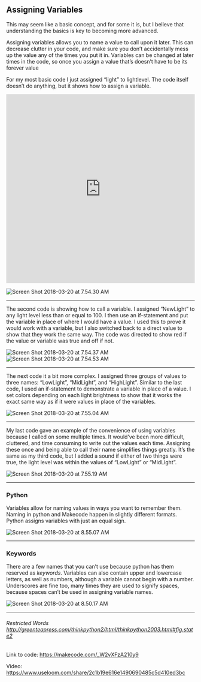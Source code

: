 ## Assigning Variables

This may seem like a basic concept, and for some it is, but I believe that understanding the basics is key to becoming more advanced.

Assigning variables allows you to name a value to call upon it later. This can decrease clutter in your code, and make sure you don’t accidentally mess up the value any of the times you put it in. Variables can be changed at later times in the code, so once you assign a value that’s doesn’t have to be its forever value

For my most basic code I just assigned “light” to lightlevel. The code itself doesn’t do anything, but it shows how to assign a variable.

<div style="position:relative;height:0;padding-bottom:100.0%;overflow:hidden;"><iframe style="position:absolute;top:0;left:0;width:100%;height:100%;" src="https://makecode.adafruit.com/---run?id=_9DKixdLKf65V" allowfullscreen="allowfullscreen" sandbox="allow-popups allow-forms allow-scripts allow-same-origin" frameborder="0"></iframe></div>

![Screen Shot 2018-03-20 at 7.54.30 AM](https://grainsofsaltmh.files.wordpress.com/2018/03/screen-shot-2018-03-20-at-7-54-30-am1.png?w=1100)
____
The second code is showing how to call a variable. I assigned “NewLight” to any light level less than or equal to 100. I then use an if-statement and put the variable in place of where I would have a value. I used this to prove it would work with a variable, but I also switched back to a direct value to show that they work the same way. The code was directed to show red if the value or variable was true and off if not.

![Screen Shot 2018-03-20 at 7.54.37 AM](https://grainsofsaltmh.files.wordpress.com/2018/03/screen-shot-2018-03-20-at-7-54-37-am.png?w=345&h=238)![Screen Shot 2018-03-20 at 7.54.53 AM](https://grainsofsaltmh.files.wordpress.com/2018/03/screen-shot-2018-03-20-at-7-54-53-am.png?w=323&h=237)
____
The next code it a bit more complex. I assigned three groups of values to three names: “LowLight”, “MidLight”, and “HighLight”. Similar to the last code, I used an if-statement to demonstrate a variable in place of a value. I set colors depending on each light brightness to show that it works the exact same way as if it were values in place of the variables.

![Screen Shot 2018-03-20 at 7.55.04 AM](https://grainsofsaltmh.files.wordpress.com/2018/03/screen-shot-2018-03-20-at-7-55-04-am.png?w=525&h=383)
____

My last code gave an example of the convenience of using variables because I called on some multiple times. It would’ve been more difficult, cluttered, and time consuming to write out the values each time. Assigning these once and being able to call their name simplifies things greatly. It’s the same as my third code, but I added a sound if either of two things were true, the light level was within the values of “LowLight” or “MidLight”.

![Screen Shot 2018-03-20 at 7.55.19 AM](https://grainsofsaltmh.files.wordpress.com/2018/03/screen-shot-2018-03-20-at-7-55-19-am.png?w=505&h=463)
____
### Python 
Variables allow for naming values in ways you want to remember them. Naming in python and Makecode happen in slightly different formats. Python assigns variables with just an equal sign.

![Screen Shot 2018-03-20 at 8.55.07 AM](https://grainsofsaltmh.files.wordpress.com/2018/03/screen-shot-2018-03-20-at-8-55-07-am.png?w=269&h=308)
____
### Keywords 
There are a few names that you can’t use because python has them reserved as *keywords*. Variables can also contain upper and lowercase letters, as well as numbers, although a variable cannot begin with a number. Underscores are fine too, many times they are used to signify spaces, because spaces can’t be used in assigning variable names.

![Screen Shot 2018-03-20 at 8.50.17 AM](https://grainsofsaltmh.files.wordpress.com/2018/03/screen-shot-2018-03-20-at-8-50-17-am.png?w=494&h=151)
____
###### Restricted Words http://greenteapress.com/thinkpython2/html/thinkpython2003.html#fig.state2

Link to code: https://makecode.com/_W2vXFzA210y9

Video: https://www.useloom.com/share/2c1b19e616e1490690485c5d410ed3bc
